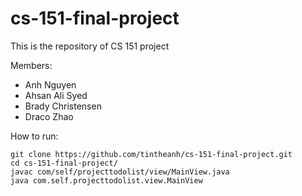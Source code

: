 # cs-151-final-project

This is the repository of CS 151 project

Members:
- Anh Nguyen
- Ahsan Ali Syed
- Brady Christensen
- Draco Zhao

How to run:
```
git clone https://github.com/tintheanh/cs-151-final-project.git
cd cs-151-final-project/
javac com/self/projecttodolist/view/MainView.java
java com.self.projecttodolist.view.MainView
```
